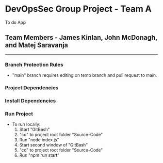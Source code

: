 # DevOpsSec Group Project - Team A
To do App

## Team Members - James Kinlan, John McDonagh, and Matej Saravanja

---

### Branch Protection Rules
* "main" branch requires editing on temp branch and pull request to main.

### Project Dependencies

### Install Dependencies

### Run Project
* To run locally:
    1. Start "GitBash"
    2. "cd" to project root folder "Source-Code"
    3. Run "node index.js"
    4. Start second window of "GitBash"
    5. "cd" to project root folder "Source-Code"
    6. Run "npm run start"